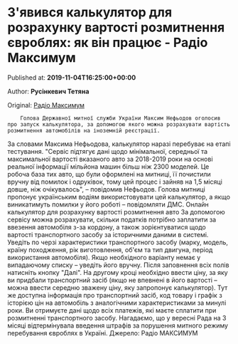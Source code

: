 
# З'явився калькулятор для розрахунку вартості розмитнення євроблях: як він працює - Радіо Максимум

Published at: **2019-11-04T16:25:00+00:00**

Author: **Русінкевич Тетяна**

Original: [Радіо Максимум](https://maximum.fm/zyavivsya-kalkulyator-dlya-rozrahunku-vartosti-rozmitnennya-yevroblyah-yak-vin-pracyuye_n169019)


        Голова Державної митної служби України Максим Нефьодов оголосив про запуск калькулятора, за допомогою якого можна розрахувати вартість розмитнення автомобілів на іноземній реєстрації.
      
За словами Максима Нефьодова, калькулятор наразі перебуває на етапі тестування. "Сервіс підтягує дані щодо мінімальної, середньої та максимальної вартості вказаного авто за 2018-2019 роки на основі реальної інформації мільйона машин більш ніж 2300 моделей. Це робоча база тих авто, що були оформлені на митниці, її почистили вручну від помилок і одруківок, тому цей процес і зайняв на 1,5 місяці довше, ніж очікувалось", – повідомив Нефьодов.
Голова митниці пропонує українським водіям використовувати цей калькулятор, а якщо виникатимуть помилки у його роботі – повідомляти ДМС.
Онлайн калькулятор для розрахунку вартості розмитнення авто
За допомогою сервісу можна розрахувати, скільки податків потрібно заплатити за ввезення автомобіля з-за кордону, а також зорієнтуватися щодо вартості транспортного засобу за історичними даними в системі.
Уведіть по черзі характеристики транспортного засобу (марку, модель, країну походження, рік виготовлення, об'єм та тип двигуна, період використання автомобіля). Якщо необхідного варіанту немає у випадаючому списку – уведіть його вручну. Після заповнення всіх полів натисніть кнопку "Далі".
На другому кроці необхідно ввести ціну, за яку ви придбали транспортний засіб (якщо не впевнені в його вартості – можна ввести середню зважену ціну, яку запропонує калькулятор). Тут же доступна інформація про транспортний засіб, код товару і графік з історією цін на автомобіль з аналогічними характеристиками за минулі роки.
Ви отримуєте дані щодо всіх платежів, які маєте сплатити при розмитненні транспортного засобу.
Нагадаємо, що у вересні Рада на 3 місяці відтермінувала введення штрафів за порушення митного режиму перебування євроблях в Україні.
Джерело: Радіо МАКСИМУМ
